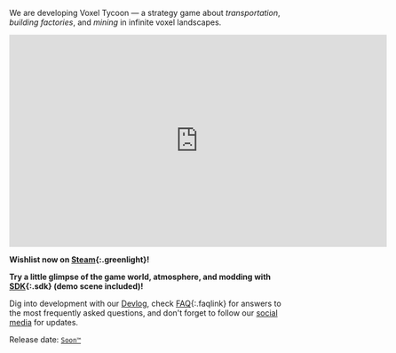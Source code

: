 We are developing <span class="title">Voxel Tycoon</span> — a strategy game about *transportation*, *building&nbsp;factories*, and *mining* in infinite voxel landscapes.

<iframe width="680" height="382" src="https://www.youtube.com/embed/5j2wC_9oS-A" frameborder="0" allowfullscreen></iframe>

**Wishlist now on [Steam](http://store.steampowered.com/app/732050/Voxel_Tycoon/){:.greenlight}!**

**Try a little glimpse of the game world, atmosphere, and modding with [SDK](/sdk){:.sdk} (demo scene included)!**

Dig into development with our [Devlog](/devlog), check [FAQ](/faq){:.faqlink} for answers to the most frequently asked questions, and don't forget to follow our [social media](/contacts) for updates.

Release date: [`Soon™`](/when)
